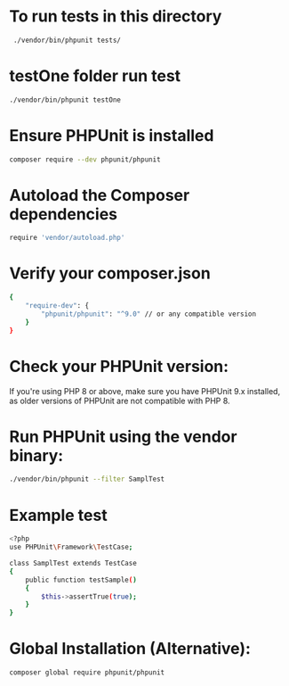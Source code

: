 # To run tests in this directory
```bash
 ./vendor/bin/phpunit tests/
 ```
 

# testOne folder run test 
```bash
./vendor/bin/phpunit testOne
```





# Ensure PHPUnit is installed

```bash
composer require --dev phpunit/phpunit
```


# Autoload the Composer dependencies

```bash
require 'vendor/autoload.php'
```

# Verify your composer.json

```bash
{
    "require-dev": {
        "phpunit/phpunit": "^9.0" // or any compatible version
    }
}

```

# Check your PHPUnit version:
If you're using PHP 8 or above, make sure you have PHPUnit 9.x installed, as older versions of PHPUnit are not compatible with PHP 8.

# Run PHPUnit using the vendor binary:

```bash
./vendor/bin/phpunit --filter SamplTest
```



# Example test

```bash
<?php
use PHPUnit\Framework\TestCase;

class SamplTest extends TestCase
{
    public function testSample()
    {
        $this->assertTrue(true);
    }
}
```

# Global Installation (Alternative):

```bash
composer global require phpunit/phpunit
```